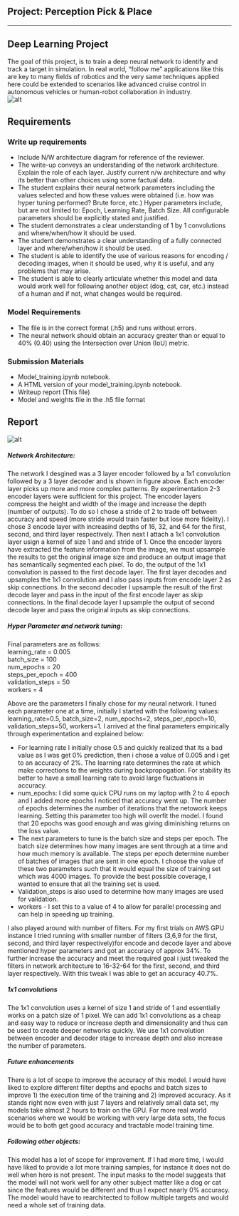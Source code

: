 ## Project: Perception Pick & Place

---




[//]: # (Image References)

[p0]: ./Images/sim_screenshot.png
[nw]: ./Images/nwarch.png

## Deep Learning Project ##

The goal of this project, is to train a deep neural network to identify and track a target in simulation. In real world, “follow me” applications like this are key to many fields of robotics and the very same techniques applied here could be extended to scenarios like advanced cruise control in autonomous vehicles or human-robot collaboration in industry.  
![alt][p0]

## Requirements
### Write up requirements
* Include N/W architecture diagram for reference of the reviewer.
* The write-up conveys an understanding of the network architecture. Explain the role of each layer. Justify current n/w architecture and why its better than other choices using some factual data.  
* The student explains their neural network parameters including the values selected and how these values were obtained (i.e. how was hyper tuning performed? Brute force, etc.) Hyper parameters include, but are not limited to: Epoch, Learning Rate, Batch Size. All configurable parameters should be explicitly stated and justified.
* The student demonstrates a clear understanding of 1 by 1 convolutions and where/when/how it should be used.
* The student demonstrates a clear understanding of a fully connected layer and where/when/how it should be used.
* The student is able to identify the use of various reasons for encoding / decoding images, when it should be used, why it is useful, and any problems that may arise.
* The student is able to clearly articulate whether this model and data would work well for following another object (dog, cat, car, etc.) instead of a human and if not, what changes would be required.

### Model Requirements
* The file is in the correct format (.h5) and runs without errors.
* The neural network should obtain an accuracy greater than or equal to 40% (0.40) using the Intersection over Union (IoU) metric.

### Submission Materials
* Model_training.ipynb notebook.
* A HTML version of your model_training.ipynb notebook.
* Writeup report (This file)
* Model and weights file in the .h5 file format

 

## Report 
![alt][nw]  

##### Network Architecture:
The network I desgined was a 3 layer encoder followed by a 1x1 convolution followed by a 3 layer decoder and is shown in figure above. Each encoder layer picks up more and more complex patterns. By experimentation 2-3 encoder layers were sufficient for this project. The encoder layers compress the height and width of the image and increase the depth (number of outputs). To do so I chose a stride of 2 to trade off between accuracy and speed (more stride would train faster but lose more fidelity). I chose 3 encode layer with increasind depths of 16, 32, and 64 for the first, second, and third layer respectively. Then next I attach a 1x1 convolution layer usign a kernel of size 1 and and stride of 1. Once the encoder layers have extracted the feature information from the image, we must upsample the results to get the original image size and produce an output image that has semantically segmented each pixel. To do, the output of the 1x1 convolution is passed to the first decode layer. The first layer decodes and upsamples the 1x1 convolution and I also pass inputs from encode layer 2 as skip connections. In the second decoder I upsample the result of the first decode layer and pass in the input of the first encode layer as skip connections. In the final decode layer I upsample the output of second decode layer and pass the original inputs as skip connections. 

##### Hyper Parameter and network tuning: 
Final parameters are as follows:   
learning_rate = 0.005  
batch_size = 100  
num_epochs = 20  
steps_per_epoch = 400  
validation_steps = 50  
workers = 4  

Above are the parameters I finally chose for my neural network. I tuned each parameter one at a time, initially I started with the following values: learning_rate=0.5, batch_size=2, num_epochs=2, steps_per_epoch=10, validation_steps=50, workers=1. I arrived at the final parameters empirically through experimentation and explained below:   

* For learning rate I initially chose 0.5 and quickly realized that its a bad value as I was get 0% prediction, then i chose a value of 0.005 and i get to an accuracy of 2%. The learning rate determines the rate at which make corrections to the weights during backpropogation. For stability its better to have a small learning rate to avoid large fluctuations in accuracy.     
* num_epochs: I did some quick CPU runs on my laptop with 2 to 4 epoch and I added more epochs I noticed that accuracy went up. The number of epochs determines the number of iterations that the netowork keeps learning. Setting this parameter too high will overfit the model. I found that 20 epochs was good enough and was giving diminishing returns on the loss value. 
* The next parameters to tune is the batch size and steps per epoch. The batch size  determines how many images are sent through at a time and how much memory is available. The steps per epoch determine number of batches of images that are sent in one epoch. I choose the value of these two parameters such that it would equal the size of training set which was 4000 images. To provide the best possible coverage, I wanted to ensure that all the training set is used.   
* Validation_steps is also used to determine how many images are used for validation. 
* workers - I set this to a value of 4 to allow for parallel processing and can help in speeding up training. 

I also played around with number of filters. For my first trials on AWS GPU instance I tried running with smaller number of filters (3,6,9 for the first, second, and third layer respectively)for encode and decode layer and above mentioned hyper parameters and got an accuracy of approx 34%. To further increase the accuracy and meet the required goal i just tweaked the filters in network architecture to 16-32-64 for the first, second, and third layer respectively. With this tweak I was able to get an accuracy 40.7%. 

##### 1x1 convolutions 
The 1x1 convolution uses a kernel of size 1 and stride of 1 and essentially works on a patch size of 1 pixel. We can add 1x1 convolutions as a cheap and easy way to reduce or increase depth and dimensionality and thus can be used to create deeper networks quickly. We use 1x1 convolution between encoder and decoder stage to increase depth and also increase the number of parameters.   

##### Future enhancements 
There is a lot of scope to improve the accuracy of this model. I would have liked to explore different filter depths and epochs and batch sizes to improve 1) the execution time of the training and 2) improved accuracy. As it stands right now even with just 7 layers and relatively small data set, my models take almost 2 hours to train on the GPU. For more real world scenarios where we would be working with very large data sets, the focus would be to both get good accuracy and tractable model training time. 

##### Following other objects:
This model has a lot of scope for improvement. If I had more time, I would have liked to provide a lot more training samples, for instance it does not do well when hero is not present. The input masks to the model suggests that the model will not work well for any other subject matter like a dog or cat since the features would be different and thus I expect nearly 0% accuracy. The model would have to rearchitected to follow multiple targets and would need a whole set of training data. 